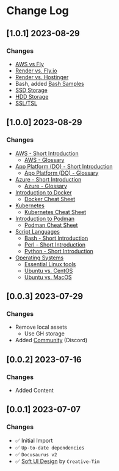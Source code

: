 # Change Log

## [1.0.1] 2023-08-29
### Changes

- [AWS vs Fly](https://www.docs.deploypro.dev/glossary/aws-vs-fly)
- [Render vs. Fly.io](https://www.docs.deploypro.dev/glossary/render-vs-fly)
- [Render vs. Hostinger](https://www.docs.deploypro.dev/glossary/render-vs-hostinger)
- Bash, added [Bash Samples](https://www.docs.deploypro.dev/glossary/shell-bash#bash-samples)
- [SSD Storage](https://www.docs.deploypro.dev/glossary/terms/ssd-storage)
- [HDD Storage](https://www.docs.deploypro.dev/glossary/terms/hdd-storage)
- [SSL/TSL](https://www.docs.deploypro.dev/glossary/terms/ssl-tsl)

## [1.0.0] 2023-08-29
### Changes

- [AWS - Short Introduction](https://www.docs.deploypro.dev/aws/intro)
  - [AWS - Glossary](https://www.docs.deploypro.dev/aws/glossary)
- [App Platform (DO) - Short Introduction](https://www.docs.deploypro.dev/app-platform-do/intro)
  - [App Platform (DO) - Glossary](https://www.docs.deploypro.dev/app-platform-do/glossary)
- [Azure - Short Introduction](https://www.docs.deploypro.dev/azure/intro)
  - [Azure - Glossary](https://www.docs.deploypro.dev/azure/glossary)
- [Introduction to Docker](https://www.docs.deploypro.dev/docker/intro)
  - [Docker Cheat Sheet](https://www.docs.deploypro.dev/docker/cheatsheet)
- [Kubernetes](https://www.docs.deploypro.dev/kubernetes/intro)
  - [Kubernetes Cheat Sheet](https://www.docs.deploypro.dev/kubernetes/cheatsheet)
- [Introduction to Podman](https://www.docs.deploypro.dev/podman/intro)
  - [Podman Cheat Sheet](https://www.docs.deploypro.dev/podman/cheatsheet)
- [Script Languages](https://www.docs.deploypro.dev/script-languages)
  - [Bash - Short Introduction](https://www.docs.deploypro.dev/script-languages/bash/intro)
  - [Perl - Short Introduction](https://www.docs.deploypro.dev/script-languages/perl/intro)
  - [Python - Short Introduction](https://www.docs.deploypro.dev/script-languages/python/intro)  
- [Operating Systems](https://www.docs.deploypro.dev/operating-systems)
  - [Essential Linux tools](https://www.docs.deploypro.dev/operating-systems/linux-tools)
  - [Ubuntu vs. CentOS](https://www.docs.deploypro.dev/operating-systems/ubuntu-vs-centos)
  - [Ubuntu vs. MacOS](https://www.docs.deploypro.dev/operating-systems/ubuntu-vs-macos)

## [0.0.3] 2023-07-29
### Changes

- Remove local assets
  - Use GH storage
- Added [Community](https://discord.gg/qQhjQZhnur) (Discord)

## [0.0.2] 2023-07-16
### Changes

- Added Content

## [0.0.1] 2023-07-07
### Changes

- ✅ Initial Import
- ✅ `Up-to-date dependencies` 
- ✅ `Docusaurus v2`
- ✅ [Soft UI Design](https://bit.ly/soft-design-system) by `Creative-Tim`
